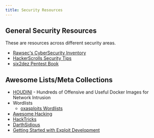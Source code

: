 ```yaml
---
title: Security Resources
---
```


## General Security Resources

These are resources across different security areas.

* [Rawsec's CyberSecurity Inventory](https://inventory.raw.pm/features.html)
* [HackerScrolls Security Tips](https://github.com/hackerscrolls/SecurityTips)
* [six2dez Pentest Book](https://pentestbook.six2dez.com/)

## Awesome Lists/Meta Collections

* [HOUDINI](https://github.com/cybersecsi/HOUDINI) - Hundreds of Offensive and Useful Docker Images for Network Intrusion
* Wordlists
  * [oxasploits Wordlists](https://oxasploits.com/wordlists/)
* [Awesome Hacking](https://github.com/Hack-with-Github/Awesome-Hacking)
* [HackTricks](https://book.hacktricks.xyz/)
* [DarthSidious](https://hunter2.gitbook.io/)
* [Getting Started with Exploit
  Development](https://dayzerosec.com/blog/2021/02/02/getting-started.html)
